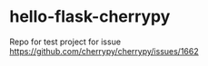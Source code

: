 # hello-flask-cherrypy
Repo for test project for issue https://github.com/cherrypy/cherrypy/issues/1662
